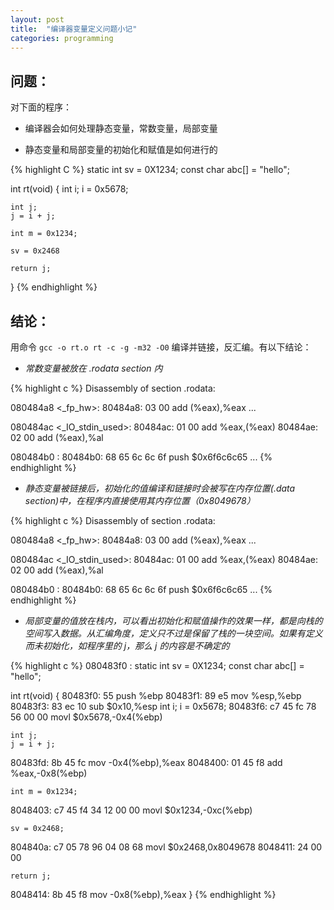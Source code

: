 ```yaml
---
layout: post
title:  "编译器变量定义问题小记"
categories: programming
---
```


## 问题：

对下面的程序：

* 编译器会如何处理静态变量，常数变量，局部变量

* 静态变量和局部变量的初始化和赋值是如何进行的

{% highlight C %}
static int sv = 0X1234;
const char abc[] = "hello";

int rt(void)
{
    int i;
    i = 0x5678;

    int j;
    j = i + j;
    
    int m = 0x1234;

    sv = 0x2468

    return j;
}
{% endhighlight %}

## 结论：

用命令 `gcc -o rt.o rt -c -g -m32 -O0` 编译并链接，反汇编。有以下结论：


* *常数变量被放在 .rodata section 内*

{% highlight c %}
Disassembly of section .rodata:

080484a8 <_fp_hw>:
 80484a8:       03 00                   add    (%eax),%eax
        ...

080484ac <_IO_stdin_used>:
 80484ac:       01 00                   add    %eax,(%eax)
 80484ae:       02 00                   add    (%eax),%al

080484b0 <abc>:
 80484b0:       68 65 6c 6c 6f          push   $0x6f6c6c65
        ...
{% endhighlight %}

* *静态变量被链接后，初始化的值编译和链接时会被写在内存位置(.data section)中，在程序内直接使用其内存位置（0x8049678）*

{% highlight c %}
Disassembly of section .rodata:

080484a8 <_fp_hw>:
 80484a8:       03 00                   add    (%eax),%eax
        ...

080484ac <_IO_stdin_used>:
 80484ac:       01 00                   add    %eax,(%eax)
 80484ae:       02 00                   add    (%eax),%al

080484b0 <abc>:
 80484b0:       68 65 6c 6c 6f          push   $0x6f6c6c65
        ...
{% endhighlight %}

* *局部变量的值放在栈内，可以看出初始化和赋值操作的效果一样，都是向栈的空间写入数据。从汇编角度，定义只不过是保留了栈的一块空间。如果有定义而未初始化，如程序里的 j，那么 j 的内容是不确定的*

{% highlight c %}
080483f0 <rt>:
static int sv = 0X1234;
const char abc[] = "hello";

int rt(void)
{
 80483f0:       55                      push   %ebp
 80483f1:       89 e5                   mov    %esp,%ebp
 80483f3:       83 ec 10                sub    $0x10,%esp
    int i;
    i = 0x5678;
 80483f6:       c7 45 fc 78 56 00 00    movl   $0x5678,-0x4(%ebp)

    int j;
    j = i + j;
 80483fd:       8b 45 fc                mov    -0x4(%ebp),%eax
 8048400:       01 45 f8                add    %eax,-0x8(%ebp)
    
    int m = 0x1234;
 8048403:       c7 45 f4 34 12 00 00    movl   $0x1234,-0xc(%ebp)

    sv = 0x2468;
 804840a:       c7 05 78 96 04 08 68    movl   $0x2468,0x8049678
 8048411:       24 00 00 

    return j;
 8048414:       8b 45 f8                mov    -0x8(%ebp),%eax
}
{% endhighlight %}